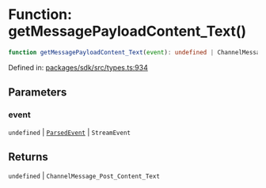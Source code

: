 # Function: getMessagePayloadContent\_Text()

```ts
function getMessagePayloadContent_Text(event): undefined | ChannelMessage_Post_Content_Text;
```

Defined in: [packages/sdk/src/types.ts:934](https://github.com/towns-protocol/towns/blob/0db1fd0ac7258e8db8cedfb6183e8eade8284fa1/packages/sdk/src/types.ts#L934)

## Parameters

### event

`undefined` | [`ParsedEvent`](../interfaces/ParsedEvent.md) | `StreamEvent`

## Returns

`undefined` \| `ChannelMessage_Post_Content_Text`
